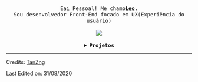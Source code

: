 <p align="center">
  <br>
  <samp>
    Eai Pessoal! Me chamo<b><a rel="nofollow noopener noreferrer" target="_blank" href="#">Leo</a></b>.
    <br>Sou desenvolvedor Front-End focado em UX(Experiência do usuário)<br>

</samp>
 <br/> 
  <img src="https://images-wixmp-ed30a86b8c4ca887773594c2.wixmp.com/f/84a49b59-fcd9-4cc1-9896-10c237af55d0/dcc9k3z-c8e34025-2de5-4f4f-92d7-215319217fa0.gif?token=eyJ0eXAiOiJKV1QiLCJhbGciOiJIUzI1NiJ9.eyJzdWIiOiJ1cm46YXBwOjdlMGQxODg5ODIyNjQzNzNhNWYwZDQxNWVhMGQyNmUwIiwiaXNzIjoidXJuOmFwcDo3ZTBkMTg4OTgyMjY0MzczYTVmMGQ0MTVlYTBkMjZlMCIsIm9iaiI6W1t7InBhdGgiOiJcL2ZcLzg0YTQ5YjU5LWZjZDktNGNjMS05ODk2LTEwYzIzN2FmNTVkMFwvZGNjOWszei1jOGUzNDAyNS0yZGU1LTRmNGYtOTJkNy0yMTUzMTkyMTdmYTAuZ2lmIn1dXSwiYXVkIjpbInVybjpzZXJ2aWNlOmZpbGUuZG93bmxvYWQiXX0.2c3ZQjfrDqFrZKbteAxgkLdhuNNqFWwfINZvE-X-E6s" width="150"/>

</p>

<details align="center">

<summary> <b> <samp> Projetos </samp></b></summary>
<samp>
 <b><h2 style="color: #fc6203">B O N F I R E &nbsp; L I T !</h2> </b>

<img src="https://raw.githubusercontent.com/TanZng/TanZng/master/assets/bonefire.gif" width="200"/>

Current Project: <a href="https://github.com/TanZng/dijkstras-shortest-path">Dijkstra's shortest path visualizer.</a>

<p align="center">
  <a rel="nofollow noopener noreferrer" target="_blank" href="https://www.linkedin.com/in/tania-r-zuniga/">
  <img src="https://raw.githubusercontent.com/TanZng/TanZng/master/assets/linkedin.png" width="30px" alt="LinkedIn"></a>
  &nbsp; 
  &nbsp;
  <a rel="nofollow noopener noreferrer" target="_blank" href="https://twitter.com/tanx_dev">
  <img src="https://raw.githubusercontent.com/TanZng/TanZng/master/assets/twitter.png" width="30px" alt="Twitter"></a>
  &nbsp; 
  &nbsp;
  <a rel="nofollow noopener noreferrer" target="_blank" href="https://www.youtube.com/channel/UCbBb1mcQ3nG-5B5Md5wJXzw">
  <img src="https://raw.githubusercontent.com/TanZng/TanZng/master/assets/youtube.png" width="30px" alt="YouTube"></a>
  &nbsp;
  &nbsp;
  <a rel="nofollow noopener noreferrer" target="_blank" href="https://tanx.dev/estus-flask">
  <img src="https://raw.githubusercontent.com/TanZng/TanZng/master/assets/estus_flask.png" width="23px" alt="Secret"></a>
</p>

</samp>
</details>

---

Credits: [TanZng](https://github.com/TanZng)

Last Edited on: 31/08/2020
